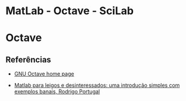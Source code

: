 # MatLab - Octave - SciLab

# Octave

## Referências

* [GNU Octave home page](https://octave.org/)

* [Matlab para leigos e desinteressados: uma introdução simples com exemplos banais, Rodrigo Portugal](http://www.fmt.if.usp.br/~luisdias/MiniCurso/Apostilas/matlab_rodrigo.pdf)


